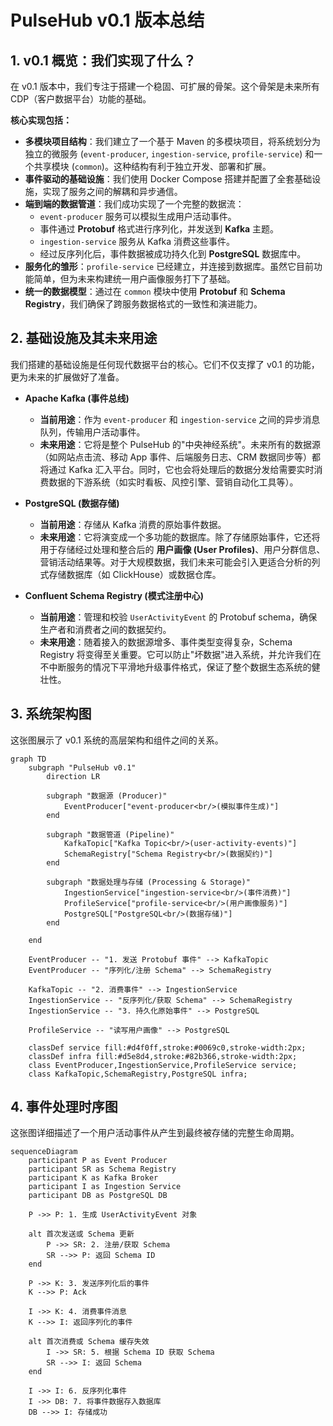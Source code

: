 # PulseHub v0.1 版本总结

## 1. v0.1 概览：我们实现了什么？

在 v0.1 版本中，我们专注于搭建一个稳固、可扩展的骨架。这个骨架是未来所有 CDP（客户数据平台）功能的基础。

**核心实现包括：**

- **多模块项目结构**：我们建立了一个基于 Maven 的多模块项目，将系统划分为独立的微服务 (`event-producer`, `ingestion-service`, `profile-service`) 和一个共享模块 (`common`)。这种结构有利于独立开发、部署和扩展。
- **事件驱动的基础设施**：我们使用 Docker Compose 搭建并配置了全套基础设施，实现了服务之间的解耦和异步通信。
- **端到端的数据管道**：我们成功实现了一个完整的数据流：
    - `event-producer` 服务可以模拟生成用户活动事件。
    - 事件通过 **Protobuf** 格式进行序列化，并发送到 **Kafka** 主题。
    - `ingestion-service` 服务从 Kafka 消费这些事件。
    - 经过反序列化后，事件数据被成功持久化到 **PostgreSQL** 数据库中。
- **服务化的雏形**：`profile-service` 已经建立，并连接到数据库。虽然它目前功能简单，但为未来构建统一用户画像服务打下了基础。
- **统一的数据模型**：通过在 `common` 模块中使用 **Protobuf** 和 **Schema Registry**，我们确保了跨服务数据格式的一致性和演进能力。

## 2. 基础设施及其未来用途

我们搭建的基础设施是任何现代数据平台的核心。它们不仅支撑了 v0.1 的功能，更为未来的扩展做好了准备。

-   **Apache Kafka (事件总线)**
    -   **当前用途**：作为 `event-producer` 和 `ingestion-service` 之间的异步消息队列，传输用户活动事件。
    -   **未来用途**：它将是整个 PulseHub 的"中央神经系统"。未来所有的数据源（如网站点击流、移动 App 事件、后端服务日志、CRM 数据同步等）都将通过 Kafka 汇入平台。同时，它也会将处理后的数据分发给需要实时消费数据的下游系统（如实时看板、风控引擎、营销自动化工具等）。

-   **PostgreSQL (数据存储)**
    -   **当前用途**：存储从 Kafka 消费的原始事件数据。
    -   **未来用途**：它将演变成一个多功能的数据库。除了存储原始事件，它还将用于存储经过处理和整合后的 **用户画像 (User Profiles)**、用户分群信息、营销活动结果等。对于大规模数据，我们未来可能会引入更适合分析的列式存储数据库（如 ClickHouse）或数据仓库。

-   **Confluent Schema Registry (模式注册中心)**
    -   **当前用途**：管理和校验 `UserActivityEvent` 的 Protobuf schema，确保生产者和消费者之间的数据契约。
    -   **未来用途**：随着接入的数据源增多、事件类型变得复杂，Schema Registry 将变得至关重要。它可以防止"坏数据"进入系统，并允许我们在不中断服务的情况下平滑地升级事件格式，保证了整个数据生态系统的健壮性。


## 3. 系统架构图

这张图展示了 v0.1 系统的高层架构和组件之间的关系。

```mermaid
graph TD
    subgraph "PulseHub v0.1"
        direction LR
        
        subgraph "数据源 (Producer)"
            EventProducer["event-producer<br/>(模拟事件生成)"]
        end

        subgraph "数据管道 (Pipeline)"
            KafkaTopic["Kafka Topic<br/>(user-activity-events)"]
            SchemaRegistry["Schema Registry<br/>(数据契约)"]
        end

        subgraph "数据处理与存储 (Processing & Storage)"
            IngestionService["ingestion-service<br/>(事件消费)"]
            ProfileService["profile-service<br/>(用户画像服务)"]
            PostgreSQL["PostgreSQL<br/>(数据存储)"]
        end

    end

    EventProducer -- "1. 发送 Protobuf 事件" --> KafkaTopic
    EventProducer -- "序列化/注册 Schema" --> SchemaRegistry
    
    KafkaTopic -- "2. 消费事件" --> IngestionService
    IngestionService -- "反序列化/获取 Schema" --> SchemaRegistry
    IngestionService -- "3. 持久化原始事件" --> PostgreSQL
    
    ProfileService -- "读写用户画像" --> PostgreSQL

    classDef service fill:#d4f0ff,stroke:#0069c0,stroke-width:2px;
    classDef infra fill:#d5e8d4,stroke:#82b366,stroke-width:2px;
    class EventProducer,IngestionService,ProfileService service;
    class KafkaTopic,SchemaRegistry,PostgreSQL infra;
```

## 4. 事件处理时序图

这张图详细描述了一个用户活动事件从产生到最终被存储的完整生命周期。

```mermaid
sequenceDiagram
    participant P as Event Producer
    participant SR as Schema Registry
    participant K as Kafka Broker
    participant I as Ingestion Service
    participant DB as PostgreSQL DB

    P ->> P: 1. 生成 UserActivityEvent 对象
    
    alt 首次发送或 Schema 更新
        P ->> SR: 2. 注册/获取 Schema
        SR -->> P: 返回 Schema ID
    end

    P ->> K: 3. 发送序列化后的事件
    K -->> P: Ack
    
    I ->> K: 4. 消费事件消息
    K -->> I: 返回序列化的事件
    
    alt 首次消费或 Schema 缓存失效
        I ->> SR: 5. 根据 Schema ID 获取 Schema
        SR -->> I: 返回 Schema
    end

    I ->> I: 6. 反序列化事件
    I ->> DB: 7. 将事件数据存入数据库
    DB -->> I: 存储成功
``` 